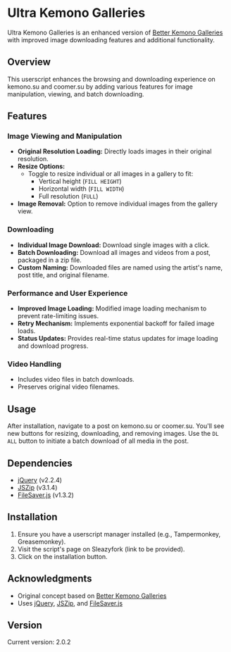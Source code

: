 # Ultra Kemono Galleries

Ultra Kemono Galleries is an enhanced version of [Better Kemono Galleries](https://sleazyfork.org/en/scripts/460064-better-kemono-galleries) with improved image downloading features and additional functionality.

## Overview

This userscript enhances the browsing and downloading experience on kemono.su and coomer.su by adding various features for image manipulation, viewing, and batch downloading.

## Features

### Image Viewing and Manipulation

- **Original Resolution Loading:** Directly loads images in their original resolution.
- **Resize Options:**
  - Toggle to resize individual or all images in a gallery to fit:
    - Vertical height (`FILL HEIGHT`)
    - Horizontal width (`FILL WIDTH`)
    - Full resolution (`FULL`)
- **Image Removal:** Option to remove individual images from the gallery view.

### Downloading

- **Individual Image Download:** Download single images with a click.
- **Batch Downloading:** Download all images and videos from a post, packaged in a zip file.
- **Custom Naming:** Downloaded files are named using the artist's name, post title, and original filename.

### Performance and User Experience

- **Improved Image Loading:** Modified image loading mechanism to prevent rate-limiting issues.
- **Retry Mechanism:** Implements exponential backoff for failed image loads.
- **Status Updates:** Provides real-time status updates for image loading and download progress.

### Video Handling

- Includes video files in batch downloads.
- Preserves original video filenames.

## Usage

After installation, navigate to a post on kemono.su or coomer.su. You'll see new buttons for resizing, downloading, and removing images. Use the `DL ALL` button to initiate a batch download of all media in the post.

## Dependencies

- [jQuery](https://jquery.com/) (v2.2.4)
- [JSZip](https://stuk.github.io/jszip/) (v3.1.4)
- [FileSaver.js](https://github.com/eligrey/FileSaver.js/) (v1.3.2)

## Installation

1. Ensure you have a userscript manager installed (e.g., Tampermonkey, Greasemonkey).
2. Visit the script's page on Sleazyfork (link to be provided).
3. Click on the installation button.

## Acknowledgments

- Original concept based on [Better Kemono Galleries](https://sleazyfork.org/en/scripts/460064-better-kemono-galleries)
- Uses [jQuery](https://jquery.com/), [JSZip](https://stuk.github.io/jszip/), and [FileSaver.js](https://github.com/eligrey/FileSaver.js/)

## Version

Current version: 2.0.2
